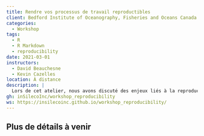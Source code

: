 ```yaml
---
title: Rendre vos processus de travail reproductibles
client: Bedford Institute of Oceanography, Fisheries and Oceans Canada
categories: 
  - Workshop
tags: 
  - R 
  - R Markdown
  - reproducibility
date: 2021-03-01
instructors:
  - David Beauchesne
  - Kevin Cazelles
location: À distance
description: | 
  Lors de cet atelier, nous avons discuté des enjeux liés à la reproductibilité et nous avons montré comment organiser son processus de travail avec R.
gh: inSilecoInc/workshop_reproducibility
ws: https://insilecoinc.github.io/workshop_reproducibility/ 
---
```



## Plus de détails à venir

